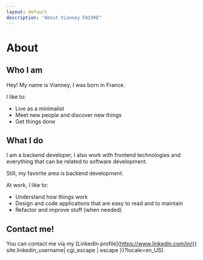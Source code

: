 ```yaml
---
layout: default
description: "About Vianney FAIVRE"
---
```


# About

## Who I am

Hey! My name is Vianney, I was born in France.

I like to:

* Live as a minimalist
* Meet new people and discover new things
* Get things done

## What I do

I am a backend developer, I also work with frontend technologies and everything that can be related to software development.

Still, my favorite area is backend development.

At work, I like to:

* Understand how things work
* Design and code applications that are easy to read and to maintain
* Refactor and improve stuff (when needed)

## Contact me!

You can contact me via my [LinkedIn profile](https://www.linkedin.com/in/{{ site.linkedin_username| cgi_escape | escape }}?locale=en_US).